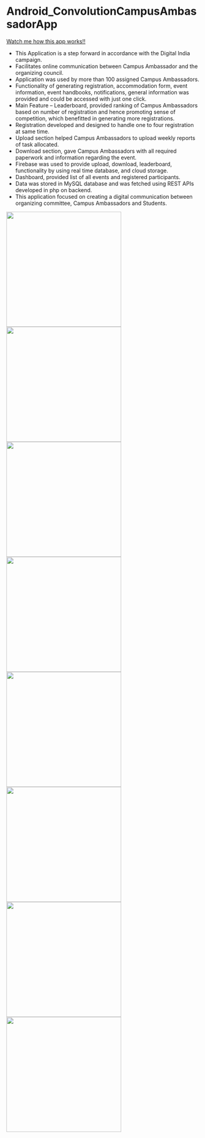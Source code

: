 # Android_ConvolutionCampusAmbassadorApp

<a href="https://www.youtube.com/watch?v=ze4Xov_Nc5Y">Watch me how this app works!!</a>
<ul>
  <li>This Application is a step forward in accordance with the Digital India campaign.</li>
  <li>Facilitates online communication between Campus Ambassador and the organizing council.</li>
  <li>Application was used by more than 100 assigned Campus Ambassadors.</li>
  <li>Functionality of generating registration, accommodation form, event information, event handbooks, notifications, general information was provided and could be accessed with just one click.</li>
  <li>Main Feature – Leaderboard, provided ranking of Campus Ambassadors based on number of registration and hence promoting sense of competition, which benefitted in generating more registrations.</li>
  <li>Registration developed and designed to handle one to four registration at same time.</li>
  <li>Upload section helped Campus Ambassadors to upload weekly reports of task allocated.</li>
  <li>Download section, gave Campus Ambassadors with all required paperwork and information regarding the event.</li>
   <li>Firebase was used to provide upload, download, leaderboard, functionality by using real time database, and cloud storage.</li>
   <li>Dashboard, provided list of all events and registered participants.</li>
   <li>Data was stored in MySQL database and was fetched using REST APIs developed in php on backend.</li>
  <li>This application focused on creating a digital communication between organizing committee, Campus Ambassadors and Students.</li>
 </ul>
 

 
 
<div style="display : flex; flex-wrap : wrap;">
  <img src="screenshots/1.png" width=300/>
  <img src="screenshots/2.png" width=300/>
  <img src="screenshots/3.png" width=300/>
  <img src="screenshots/4.png" width=300/>
  <img src="screenshots/5.png" width=300/>
  <img src="screenshots/6.png" width=300/>
  <img src="screenshots/7.png" width=300/>
  <img src="screenshots/8.png" width=300/>
</div>
